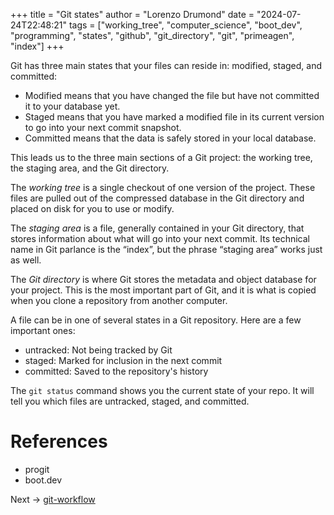 +++
title = "Git states"
author = "Lorenzo Drumond"
date = "2024-07-24T22:48:21"
tags = ["working_tree",  "computer_science",  "boot_dev",  "programming",  "states",  "github",  "git_directory",  "git",  "primeagen",  "index"]
+++


Git has three main states that your files can reside in:
modified, staged, and committed:

- Modified means that you have changed the file but have
not committed it to your database yet.
- Staged means that you have marked a modified file in its
current version to
  go into your next commit snapshot.
- Committed means that the data is safely stored in your
local database.

This leads us to the three main sections of a Git project:
the working tree, the staging area, and the
Git directory.

The _working tree_ is a single checkout of one version of
the project. These files are pulled out of the
compressed database in the Git directory and placed on disk
for you to use or modify.

The _staging area_ is a file, generally contained in your
Git directory, that stores information about
what will go into your next commit. Its technical name in
Git parlance is the “index”, but the phrase
“staging area” works just as well.

The _Git directory_ is where Git stores the metadata and
object database for your project. This is the
most important part of Git, and it is what is copied when
you clone a repository from another
computer.

A file can be in one of several states in a Git repository.
Here are a few important ones:

- untracked: Not being tracked by Git
- staged: Marked for inclusion in the next commit
- committed: Saved to the repository's history

The `git status` command shows you the current state of
your repo. It will tell you which files are untracked,
staged, and committed.


# References

- progit
- boot.dev

Next -> [git-workflow](/wiki/git-workflow/)
